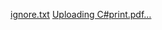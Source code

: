 [ignore.txt](https://github.com/user-attachments/files/19850096/ignore.txt)
[Uploading C#print.pdf…]()
